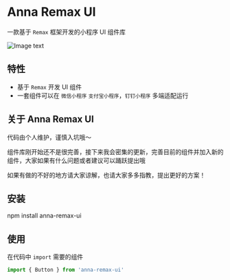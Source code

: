 # Anna Remax UI

一款基于 `Remax` 框架开发的小程序 UI 组件库

![Image text](https://smebimage.fuliaoyi.com/FjMomAWXPUzaSAcAkLzr920trN-p)

## 特性

- 基于 `Remax` 开发 UI 组件
- 一套组件可以在 `微信小程序` `支付宝小程序`，`钉钉小程序` 多端适配运行

## 关于 Anna Remax UI

代码由个人维护，谨慎入坑哦～

组件库刚开始还不是很完善，接下来我会密集的更新，完善目前的组件并加入新的组件，大家如果有什么问题或者建议可以踊跃提出哦

如果有做的不好的地方请大家谅解，也请大家多多指教，提出更好的方案！

## 安装

npm install anna-remax-ui

## 使用

在代码中 `import` 需要的组件

```js
import { Button } from 'anna-remax-ui'
```

